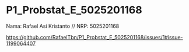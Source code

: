 # P1_Probstat_E_5025201168


Nama: Rafael Asi Kristanto // NRP: 5025201168

https://github.com/RafaelTbn/P1_Probstat_E_5025201168/issues/1#issue-1199064407
